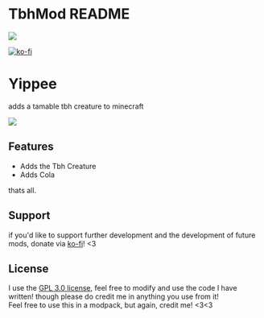 # TbhMod README
<img src="https://raw.githubusercontent.com/gummydummy77/TbhMod/master/docs/tbh_banner.png"></img>

[![ko-fi](https://ko-fi.com/img/githubbutton_sm.svg)](https://ko-fi.com/G2G3I4YRC)

# Yippee
adds a tamable tbh creature to minecraft

<img src="https://raw.githubusercontent.com/gummydummy77/TbhMod/master/docs/swarm_banner.png">

## Features
- Adds the Tbh Creature
- Adds Cola

thats all.

## Support
if you'd like to support further development and the development of future mods, donate via [ko-fi](https://ko-fi.com/gummydummy)! <3

## License
I use the [GPL 3.0 license](https://choosealicense.com/licenses/gpl-3.0/), feel free to modify and use the code I have written! though please do credit me in anything you use from it! <br>
Feel free to use this in a modpack, but again, credit me! <3<3